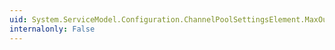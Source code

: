 ```yaml
---
uid: System.ServiceModel.Configuration.ChannelPoolSettingsElement.MaxOutboundChannelsPerEndpoint
internalonly: False
---
```

